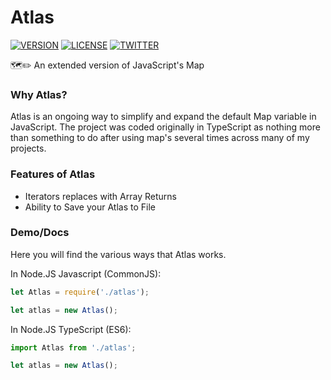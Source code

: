 # Atlas

[![VERSION](https://img.shields.io/badge/dynamic/json.svg?color=blue&label=version&query=version&url=https%3A%2F%2Fraw.githubusercontent.com%2FYourNetworkNerd%2FAtlas%2Fmaster%2Fpackage.json)](https://github.com/YourNetworkNerd/Atlas)
[![LICENSE](https://img.shields.io/badge/license-MIT-green.svg)](https://github.com/YourNetworkNerd/Atlas/blob/master/LICENSE)
[![TWITTER](https://img.shields.io/badge/Twitter-YourNetworkNerd-1DA1F2.svg?logo=twitter)](https://twitter.com/YourNetworknerd)

🗺✏️ An extended version of JavaScript's Map

### Why Atlas?
Atlas is an ongoing way to simplify and expand the default Map variable in JavaScript. The project
was coded originally in TypeScript as nothing more than something to do after using map's several
times across many of my projects.

### Features of Atlas
- Iterators replaces with Array Returns
- Ability to Save your Atlas to File

### Demo/Docs
Here you will find the various ways that Atlas works.

In Node.JS Javascript (CommonJS):
```js
let Atlas = require('./atlas');

let atlas = new Atlas();
```

In Node.JS TypeScript (ES6):
```ts
import Atlas from './atlas';

let atlas = new Atlas();
```